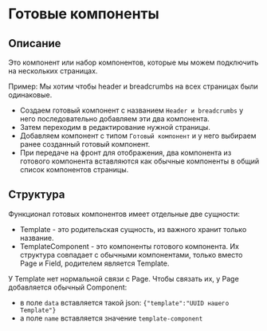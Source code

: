 # Готовые компоненты

## Описание

Это компонент или набор компонентов, которые мы можем подключить на нескольких страницах.

Пример: Мы хотим чтобы header и breadcrumbs на всех страницах были одинаковые.
- Создаем готовый компонент с названием `Header и breadcrumbs` у него последовательно добавляем эти два компонента.
- Затем переходим в редактирование нужной страницы.
- Добавляем компонент с типом `Готовый компонент` и у него выбираем ранее созданный готовый компонент.
- При передаче на фронт для отображения, два компонента из готового компонента вставляются как обычные компоненты в общий список компонентов страницы.

## Структура

Функционал готовых компонентов имеет отдельные две сущности:

- Template - это родительская сущность, из важного хранит только название.
- TemplateComponent - это компоненты готового компонента. Их структура совпадает с обычными компонентами, только вместо Page и Field, родителем является Template.

У Template нет нормальной связи с Page. Чтобы связать их, у Page добавляется обычный Component: 
- в поле `data` вставляется такой json: `{"template":"UUID нашего Template"}`
- а поле `name` вставляется значение `template-component`
